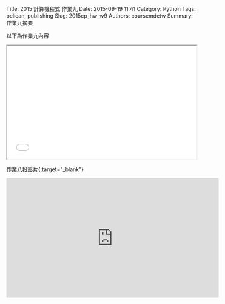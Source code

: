 Title: 2015 計算機程式 作業九
Date: 2015-09-19 11:41
Category: Python
Tags: pelican, publishing
Slug: 2015cp_hw_w9
Authors: coursemdetw
Summary: 作業九摘要

以下為作業九內容

<iframe src="40423124_cp_w9_p.html" width="500" height="300"></iframe>

[作業八投影片](40423124_cp_w9_p.html){:target="_blank"}

<iframe width="560" height="315" src="https://www.youtube.com/embed/NMdTd9e-LEI" frameborder="0" allowfullscreen></iframe>